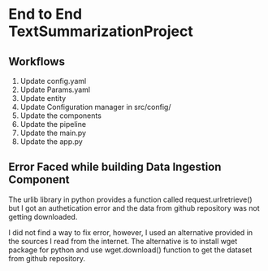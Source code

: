 # End to End TextSummarizationProject

## Workflows

1. Update config.yaml
2. Update Params.yaml
3. Update entity
4. Update Configuration manager in src/config/
5. Update the components 
6. Update the pipeline
7. Update the main.py
8. Update the app.py


## Error Faced while building Data Ingestion Component
The urlib library in python provides a function called request.urlretrieve() but I got an authetication error and the data from
github repository was not getting downloaded.

I did not find a way to fix error, however, I used an alternative provided in the sources I read from the internet.
The alternative is to install wget package for python and use wget.download() function to get the dataset from github repository.

